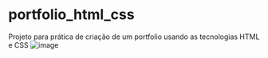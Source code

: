 # portfolio_html_css
Projeto para prática de criação de um portfolio usando as tecnologias HTML e CSS 
![image](https://user-images.githubusercontent.com/125704167/230444873-87596464-1491-4f20-82be-adeaacb0e4e3.png)
